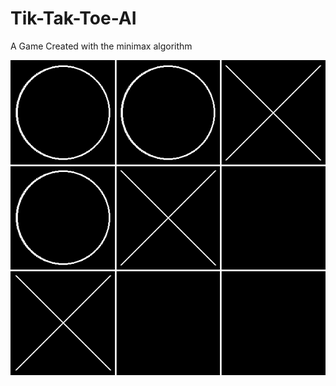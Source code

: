 # Tik-Tak-Toe-AI
A Game Created with the minimax algorithm

![alt text](https://github.com/Mice0x/Tik-Tak-Toe-AI/blob/master/Screenshot.png)
